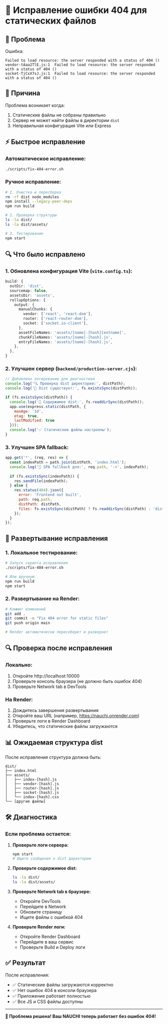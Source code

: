 # 🔧 Исправление ошибки 404 для статических файлов

## 🚨 Проблема

Ошибка:
```
Failed to load resource: the server responded with a status of 404 ()
vendor-tAaa2TlE.js:1  Failed to load resource: the server responded with a status of 404 ()
socket-TjCxX7sJ.js:1  Failed to load resource: the server responded with a status of 404 ()
```

## 🎯 Причина

Проблема возникает когда:
1. Статические файлы не собраны правильно
2. Сервер не может найти файлы в директории `dist`
3. Неправильная конфигурация Vite или Express

## ⚡ Быстрое исправление

### Автоматическое исправление:
```bash
./scripts/fix-404-error.sh
```

### Ручное исправление:
```bash
# 1. Очистка и пересборка
rm -rf dist node_modules
npm install --legacy-peer-deps
npm run build

# 2. Проверка структуры
ls -la dist/
ls -la dist/assets/

# 3. Тестирование
npm start
```

## 🔍 Что было исправлено

### 1. Обновлена конфигурация Vite (`vite.config.ts`):
```typescript
build: {
  outDir: 'dist',
  sourcemap: false,
  assetsDir: 'assets',
  rollupOptions: {
    output: {
      manualChunks: {
        vendor: ['react', 'react-dom'],
        router: ['react-router-dom'],
        socket: ['socket.io-client'],
      },
      assetFileNames: 'assets/[name]-[hash][extname]',
      chunkFileNames: 'assets/[name]-[hash].js',
      entryFileNames: 'assets/[name]-[hash].js',
    },
  },
}
```

### 2. Улучшен сервер (`backend/production-server.cjs`):
```javascript
// Добавлено логирование для диагностики
console.log('🔍 Проверка dist директории:', distPath);
console.log('📁 Dist существует:', fs.existsSync(distPath));

if (fs.existsSync(distPath)) {
  console.log('📂 Содержимое dist:', fs.readdirSync(distPath));
  app.use(express.static(distPath, {
    maxAge: '1d',
    etag: true,
    lastModified: true
  }));
  console.log('✅ Статические файлы настроены');
}
```

### 3. Улучшен SPA fallback:
```javascript
app.get('*', (req, res) => {
  const indexPath = path.join(distPath, 'index.html');
  console.log('🔄 SPA fallback для:', req.path, '->', indexPath);
  
  if (fs.existsSync(indexPath)) {
    res.sendFile(indexPath);
  } else {
    res.status(404).json({ 
      error: 'Frontend not built', 
      path: req.path,
      distPath: distPath,
      files: fs.existsSync(distPath) ? fs.readdirSync(distPath) : 'dist not found'
    });
  }
});
```

## 🚀 Развертывание исправления

### 1. Локальное тестирование:
```bash
# Запуск скрипта исправления
./scripts/fix-404-error.sh

# Или вручную
npm run build
npm start
```

### 2. Развертывание на Render:
```bash
# Коммит изменений
git add .
git commit -m "Fix 404 error for static files"
git push origin main

# Render автоматически пересоберет и развернет
```

## 🔍 Проверка после исправления

### Локально:
1. Откройте http://localhost:10000
2. Проверьте консоль браузера (не должно быть ошибок 404)
3. Проверьте Network tab в DevTools

### На Render:
1. Дождитесь завершения развертывания
2. Откройте ваш URL (например, https://nauchi.onrender.com)
3. Проверьте логи в Render Dashboard
4. Убедитесь, что статические файлы загружаются

## 📊 Ожидаемая структура dist

После исправления структура должна быть:
```
dist/
├── index.html
├── assets/
│   ├── index-[hash].js
│   ├── vendor-[hash].js
│   ├── router-[hash].js
│   ├── socket-[hash].js
│   └── index-[hash].css
└── [другие файлы]
```

## 🛠 Диагностика

### Если проблема остается:

1. **Проверьте логи сервера:**
   ```bash
   npm start
   # Ищите сообщения о dist директории
   ```

2. **Проверьте содержимое dist:**
   ```bash
   ls -la dist/
   ls -la dist/assets/
   ```

3. **Проверьте Network tab в браузере:**
   - Откройте DevTools
   - Перейдите в Network
   - Обновите страницу
   - Ищите файлы с ошибкой 404

4. **Проверьте Render логи:**
   - Откройте Render Dashboard
   - Перейдите в ваш сервис
   - Проверьте Build и Deploy логи

## ✅ Результат

После исправления:
- ✅ Статические файлы загружаются корректно
- ✅ Нет ошибок 404 в консоли браузера
- ✅ Приложение работает полностью
- ✅ Все JS и CSS файлы доступны

---

**🎉 Проблема решена! Ваш NAUCHI теперь работает без ошибок 404!**

